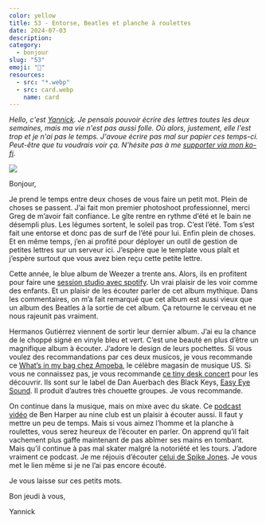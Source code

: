 ```yaml
---
color: yellow
title: 53 - Entorse, Beatles et planche à roulettes
date: 2024-07-03
description: 
category:
  - bonjour
slug: "53"
emoji: "💌"
resources:
  - src: "*.webp"
  - src: card.webp
    name: card
---
```

*Hello, c'est [Yannick](https://yannickschutz.com). Je pensais pouvoir écrire des lettres toutes les deux semaines, mais ma vie n'est pas aussi folle. Où alors, justement, elle l'est trop et je n'ai pas le temps. J'avoue écrire pas mal sur papier ces temps-ci. Peut-être que tu voudrais voir ça. N'hésite pas à me [supporter via mon ko-fi](https://ko-fi.com/bonjouryannick/tiers).*

![](https://stuff.yannick.computer/22x38-0712-14.jpg)

Bonjour,

Je prend le temps entre deux choses de vous faire un petit mot. Plein de choses se passent. J’ai fait mon premier photoshoot professionnel, merci Greg de m’avoir fait confiance. Le gîte rentre en rythme d’été et le bain ne désempli plus. Les légumes sortent, le soleil pas trop. C’est l’été. Tom s’est fait une entorse et donc pas de surf de l’été pour lui. Enfin plein de choses. Et en même temps, j’en ai profité pour déployer un outil de gestion de petites lettres sur un serveur ici. J’espère que le template vous plaît et j’espère surtout que vous avez bien reçu cette petite lettre.

Cette année, le blue album de Weezer a trente ans. Alors, ils en profitent pour faire une [session studio avec spotify](https://www.youtube.com/watch?v=P_vI3FV1H4U). Un vrai plaisir de les voir comme des enfants. Et un plaisir de les écouter parler de cet album mythique. Dans les commentaires, on m’a fait remarqué que cet album est aussi vieux que un album des Beatles à la sortie de cet album. Ça retourne le cerveau et ne nous rajeunit pas vraiment.

Hermanos Gutiérrez viennent de sortir leur dernier album. J’ai eu la chance de le choppé signé en vinyle bleu et vert. C’est une beauté en plus d’être un magnifique album à écouter. J’adore le design de leurs pochettes. Si vous voulez des recommandations par ces deux musicos, je vous recommande ce [What’s in my bag chez Amoeba](https://www.youtube.com/watch?v=CwaRBtorP64), le célèbre magasin de musique US. Si vous ne connaissez pas, je vous recommande [ce tiny desk concert](https://www.youtube.com/watch?v=wTqCthvtL8k) pour les découvrir. Ils sont sur le label de Dan Auerbach des Black Keys, [Easy Eye Sound](https://easyeyesound.com). Il produit d’autres très chouette groupes. Je vous recommande.

On continue dans la musique, mais on mixe avec du skate. Ce [podcast vidéo](https://www.youtube.com/watch?v=9FhkimD1YLY&t=6s) de Ben Harper au nine club est un plaisir à écouter aussi. Il faut y mettre un peu de temps. Mais si vous aimez l’homme et la planche à roulettes, vous serez heureux de l’écouter en parler. On apprend qu’il fait vachement plus gaffe maintenant de pas abîmer ses mains en tombant. Mais qu’il continue à pas mal skater malgré la notoriété et les tours. J’adore vraiment ce podcast. Je me réjouis d’écouter [celui de Spike Jones](https://thenineclub.com/blogs/episodes/spike-jonze). Je vous met le lien même si je ne l’ai pas encore écouté.

Je vous laisse sur ces petits mots. 

Bon jeudi à vous,

Yannick
